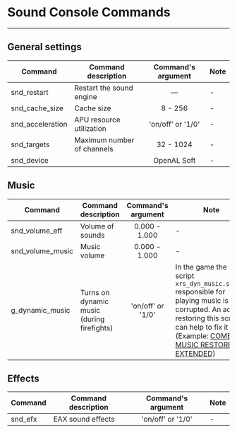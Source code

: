 # Sound Console Commands

___

## General settings

| Сommand | Command description | Command's argument | Note |
|---|---|:---:|---|
| snd_restart | Restart the sound engine | — | - |
| snd_cache_size | Cache size | 8 - 256 | - |
| snd_acceleration | APU resource utilization | 'on/off' or '1/0' | - |
| snd_targets | Maximum number of channels | 32 - 1024 | - |
| snd_device |  | OpenAL Soft | - |

## Music

| Сommand | Command description | Command's argument | Note |
|---|---|:---:|---|
| snd_volume_eff | Volume of sounds | 0.000 - 1.000 | - |
| snd_volume_music | Music volume | 0.000 - 1.000 | - |
| g_dynamic_music | Turns on dynamic music (during firefights) | 'on/off' or '1/0' | In the game the script `xrs_dyn_music.script` responsible for playing music is corrupted. An addon restoring this script can help to fix it (Example: [COMBAT MUSIC RESTORED + EXTENDED](https://www.moddb.com/mods/stalker-anomaly/addons/combat-music-restored-extended)) |

## Effects

| Сommand | Command description | Command's argument | Note |
|---|---|:---:|---|
| snd_efx | EAX sound effects | 'on/off' or '1/0' | - |
